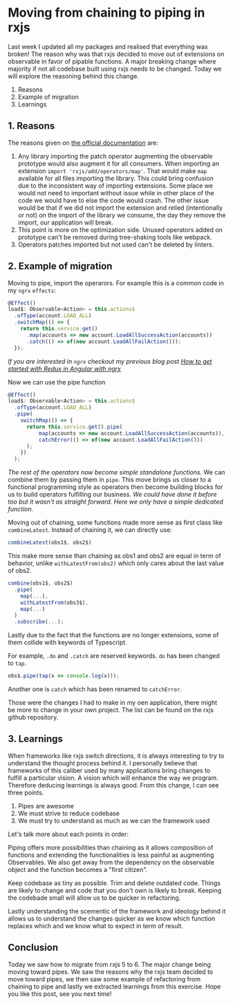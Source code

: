 # Moving from chaining to piping in rxjs

Last week I updated all my packages and realised that everything was broken! 
The reason why was that rxjs decided to move out of extensions on observable in favor of pipable functions. A major breaking change where majority if not all codebase built using rxjs needs to be changed.
Today we will explore the reasoning behind this change.

1. Reasons
2. Example of migration
3. Learnings

## 1. Reasons

The reasons given on [the official documentation](https://github.com/ReactiveX/rxjs/blob/master/doc/pipeable-operators.md#why) are:

1. Any library importing the patch operator augmenting the observable prototype would also augment it for all consumers. When importing an extension `import 'rxjs/add/operators/map'`. That would make `map` available for all files importing the library. This could bring confusion due to the inconsistent way of importing extensions. Some place we would not need to important without issue while in other place of the code we would have to else the code would crash. The other issue would be that if we did not import the extension and relied (intentionally or not) on the import of the library we consume, the day they remove the import, our application will break.
2. This point is more on the optimization side. Unused operators added on prototype can't be removed during tree-shaking tools like webpack.
3. Operators patches imported but not used can't be deleted by linters.

## 2. Example of migration

Moving to pipe, import the operarors. For example this is a common code in my `ngrx` `effects`:

```ts
@Effect()
load$: Observable<Action> = this.actions$
  .ofType(account.LOAD_ALL)
  .switchMap(() => {
    return this.service.get()
      .map(accounts => new account.LoadAllSuccessAction(accounts))
      .catch(() => of(new account.LoadAllFailAction()));
  });
```

_If you are interested in `ngrx` checkout my previous blog post [How to get started with Redux in Angular with ngrx](https://kimsereyblog.blogspot.com/2017/07/managing-global-state-with-ngrx-store.html)_

Now we can use the pipe function

```ts
@Effect()
load$: Observable<Action> = this.actions$
  .ofType(account.LOAD_ALL)
  .pipe(
    switchMap(() => {
      return this.service.get().pipe(
          map(accounts => new account.LoadAllSuccessAction(accounts)),
          catchError(() => of(new account.LoadAllFailAction()))
      );
    })
  );
```

*The rest of the operators now become simple standalone functions.*  We can combine them by passing them in `pipe`. This move brings us closer to a functional programming style as operators then become building blocks for us to build operators fulfilling our business.
_We could have done it before too but it wasn't as straight forward. Here we only have a simple dedicated function._

Moving out of chaining, some functions made more sense as first class like `combineLatest`.
Instead of chaining it, we can directly use:

```ts
combineLatest(obs1$, obs2$)
```

This make more sense than chaining as obs1 and obs2 are equal in term of behavior, unlike `withLatestFrom(obs2)` which only cares about the last value of obs2.

```ts
combine(obs1$, obs2$)
  .pipe(
    map(...),
    withLatestFrom(obs3$),
    map(...)
  )
  .subscribe(...);
```

Lastly due to the fact that the functions are no longer extensions, some of them collide with keywords of Typescript.

For example, `.do` and `.catch` are reserved keywords. `do` has been changed to `tap`.

```ts
obs$.pipe(tap(x => console.log(x)));
```

Another one is `catch` which has been renamed to `catchError`.

Those were the changes I had to make in my oen application, there might be more to change in your own project. The list can be found on the rxjs github repository.

## 3. Learnings

When frameworks like rxjs switch directions, it is always interesting to try to understand the thought process behind it. I personally believe that frameworks of this caliber used by many applications bring changes to fulfill a particular vision. A vision which will enhance the way we program. Therefore deducing learnings is always good. From this change, I can see three points.

1. Pipes are awesome
2. We must strive to reduce codebase
3. We must try to understand as much as we can the framework used

Let's talk more about each points in order:

Piping offers more possibilities than chaining as it allows composition of functions and extending the functionalities is less painful as augmenting Observables. We also get away from the dependency on the observable object and the function becomes a "first citizen".

Keep codebase as tiny as possible. Trim and delete outdated code. Things are likely to change and code that you don't own is likely to break. Keeping the codebade small will allow us to be quicker in refactoring.

Lastly understanding the scementic of the framework and ideology behind it allows us to understand the changes quicker as we know which function replaces which and we know what to expect in term of result.

## Conclusion

Today we saw how to migrate from rxjs 5 to 6. The major change being moving toward pipes. We saw the reasons why the rxjs team decided to move toward pipes, we then saw some example of refactoring from chaining to pipe and lastly we extracted learnings from this exercise. Hope you like this post, see you next time!